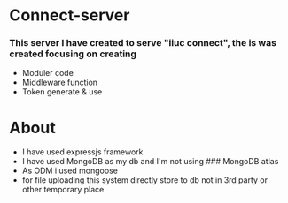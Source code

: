 # Connect-server

### This server I have created to serve "iiuc connect", the is was created focusing on creating

 * Moduler code
 * Middleware function
 * Token generate & use



# About

* I have used expressjs framework
* I have used MongoDB as my db and I'm not using  ### MongoDB atlas
* As ODM i used mongoose
* for file uploading this system directly store to db not in 3rd party or other temporary place
